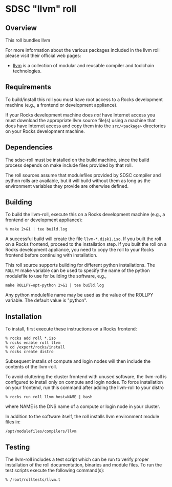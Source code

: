 # SDSC "llvm" roll

## Overview

This roll bundles llvm

For more information about the various packages included in the llvm roll please visit their official web pages:


- <a href="http://llvm.org" target="_blank">llvm</a> is a collection of modular and reusable compiler and toolchain technologies.
## Requirements

To build/install this roll you must have root access to a Rocks development
machine (e.g., a frontend or development appliance).

If your Rocks development machine does *not* have Internet access you must
download the appropriate llvm source file(s) using a machine that does
have Internet access and copy them into the `src/<package>` directories on your
Rocks development machine.


## Dependencies

The sdsc-roll must be installed on the build machine, since the build process
depends on make include files provided by that roll.

The roll sources assume that modulefiles provided by SDSC compiler and python
rolls are available, but it will build without them as long as the environment
variables they provide are otherwise defined.


## Building

To build the llvm-roll, execute this on a Rocks development
machine (e.g., a frontend or development appliance):

```shell
% make 2>&1 | tee build.log
```

A successful build will create the file `llvm-*.disk1.iso`.  If you built
the roll on a Rocks frontend, proceed to the installation step. If you built the
roll on a Rocks development appliance, you need to copy the roll to your Rocks
frontend before continuing with installation.

This roll source supports building for different python installations.  The
`ROLLPY` make variable can be used to specify the name of the python modulefile
to use for building the software, e.g.,

```shell
make ROLLPY=opt-python 2>&1 | tee build.log
```

Any python modulefile name may be used as the value of the ROLLPY variable.
The default value is "python".


## Installation

To install, first execute these instructions on a Rocks frontend:

```shell
% rocks add roll *.iso
% rocks enable roll llvm
% cd /export/rocks/install
% rocks create distro
```

Subsequent installs of compute and login nodes will then include the contents of
the llvm-roll.

To avoid cluttering the cluster frontend with unused software, the llvm-roll is
configured to install only on compute and login nodes. To force installation on
your frontend, run this command after adding the llvm-roll to your distro

```shell
% rocks run roll llvm host=NAME | bash
```

where NAME is the DNS name of a compute or login node in your cluster.

In addition to the software itself, the roll installs llvm environment
module files in:

```shell
/opt/modulefiles/compilers/llvm
```


## Testing

The llvm-roll includes a test script which can be run to verify proper
installation of the roll documentation, binaries and module files. To
run the test scripts execute the following command(s):

```shell
% /root/rolltests/llvm.t 
```

